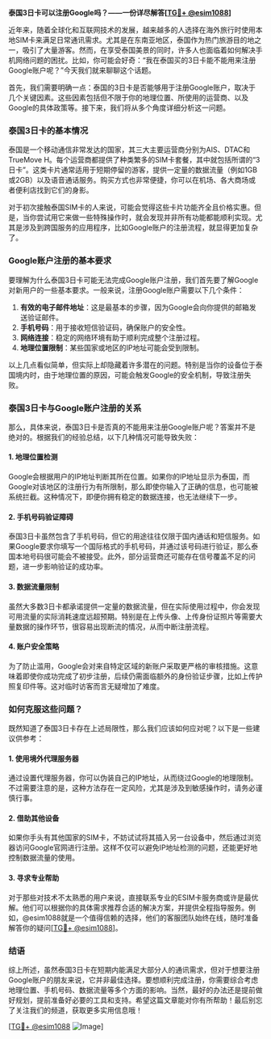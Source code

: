 **泰国3日卡可以注册Google吗？——一份详尽解答[[TG💪+ @esim1088](https://t.me/s/esim1088)]**

近年来，随着全球化和互联网技术的发展，越来越多的人选择在海外旅行时使用本地SIM卡来满足日常通讯需求。尤其是在东南亚地区，泰国作为热门旅游目的地之一，吸引了大量游客。然而，在享受泰国美景的同时，许多人也面临着如何解决手机网络问题的困扰。比如，你可能会好奇：“我在泰国买的3日卡能不能用来注册Google账户呢？”今天我们就来聊聊这个话题。

首先，我们需要明确一点：泰国的3日卡是否能够用于注册Google账户，取决于几个关键因素。这些因素包括但不限于你的地理位置、所使用的运营商、以及Google的具体政策等。接下来，我们将从多个角度详细分析这一问题。

### 泰国3日卡的基本情况

泰国是一个移动通信非常发达的国家，其三大主要运营商分别为AIS、DTAC和TrueMove H。每个运营商都提供了种类繁多的SIM卡套餐，其中就包括所谓的“3日卡”。这类卡片通常适用于短期停留的游客，提供一定量的数据流量（例如1GB或2GB）以及语音通话服务。购买方式也非常便捷，你可以在机场、各大商场或者便利店找到它们的身影。

对于初次接触泰国SIM卡的人来说，可能会觉得这些卡片功能齐全且价格实惠。但是，当你尝试用它来做一些特殊操作时，就会发现并非所有功能都能顺利实现。尤其是涉及到跨国服务的应用程序，比如Google账户的注册流程，就显得更加复杂了。

### Google账户注册的基本要求

要理解为什么泰国3日卡可能无法完成Google账户注册，我们首先要了解Google对新用户的一些基本要求。一般来说，注册Google账户需要以下几个条件：

1. **有效的电子邮件地址**：这是最基本的步骤，因为Google会向你提供的邮箱发送验证邮件。
2. **手机号码**：用于接收短信验证码，确保账户的安全性。
3. **网络连接**：稳定的网络环境有助于顺利完成整个注册过程。
4. **地理位置限制**：某些国家或地区的IP地址可能会受到限制。

以上几点看似简单，但实际上却隐藏着许多潜在的问题。特别是当你的设备位于泰国境内时，由于地理位置的原因，可能会触发Google的安全机制，导致注册失败。

### 泰国3日卡与Google账户注册的关系

那么，具体来说，泰国3日卡是否真的不能用来注册Google账户呢？答案并不是绝对的。根据我们的经验总结，以下几种情况可能导致失败：

#### 1. 地理位置检测
Google会根据用户的IP地址判断其所在位置。如果你的IP地址显示为泰国，而Google对该地区的注册行为有所限制，那么即使你输入了正确的信息，也可能被系统拦截。这种情况下，即便你拥有稳定的数据连接，也无法继续下一步。

#### 2. 手机号码验证障碍
泰国3日卡虽然包含了手机号码，但它的用途往往仅限于国内通话和短信服务。如果Google要求你填写一个国际格式的手机号码，并通过该号码进行验证，那么泰国本地号码很可能会不被接受。此外，部分运营商还可能存在信号覆盖不足的问题，进一步影响验证的成功率。

#### 3. 数据流量限制
虽然大多数3日卡都承诺提供一定量的数据流量，但在实际使用过程中，你会发现可用流量的实际消耗速度远超预期。特别是在上传头像、上传身份证照片等需要大量数据的操作环节，很容易出现断流的情况，从而中断注册流程。

#### 4. 账户安全策略
为了防止滥用，Google会对来自特定区域的新账户采取更严格的审核措施。这意味着即使你成功完成了初步注册，后续仍需面临额外的身份验证步骤，比如上传护照复印件等。这对临时访客而言无疑增加了难度。

### 如何克服这些问题？

既然知道了泰国3日卡存在上述局限性，那么我们应该如何应对呢？以下是一些建议供参考：

#### 1. 使用境外代理服务器
通过设置代理服务器，你可以伪装自己的IP地址，从而绕过Google的地理限制。不过需要注意的是，这种方法存在一定风险，尤其是涉及到敏感操作时，请务必谨慎行事。

#### 2. 借助其他设备
如果你手头有其他国家的SIM卡，不妨试试将其插入另一台设备中，然后通过浏览器访问Google官网进行注册。这样不仅可以避免IP地址检测的问题，还能更好地控制数据流量的使用。

#### 3. 寻求专业帮助
对于那些对技术不太熟悉的用户来说，直接联系专业的ESIM卡服务商或许是最优解。他们可以根据你的具体需求推荐合适的解决方案，并提供全程指导服务。例如，@esim1088就是一个值得信赖的选择，他们的客服团队始终在线，随时准备解答你的疑问[[TG💪+ @esim1088](https://t.me/s/esim1088)]。

### 结语

综上所述，虽然泰国3日卡在短期内能满足大部分人的通讯需求，但对于想要注册Google账户的朋友来说，它并非最佳选择。要想顺利完成注册，你需要综合考虑地理位置、手机号码、数据流量等多个方面的影响。当然，最好的办法还是提前做好规划，提前准备好必要的工具和支持。希望这篇文章能对你有所帮助！最后别忘了关注我们的频道，获取更多实用信息哦！

[[TG💪+ @esim1088](https://t.me/s/esim1088) ![Image](https://i.postimg.cc/4NQfJmqS/Snipaste-2025-05-13-00-14-12.png)]